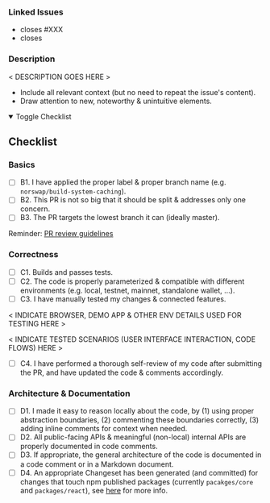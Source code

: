 ### Linked Issues

- closes #XXX
- closes <linear issue URL>

### Description

< DESCRIPTION GOES HERE >

- Include all relevant context (but no need to repeat the issue's content).
- Draw attention to new, noteworthy & unintuitive elements.

<details open>
<summary>Toggle Checklist</summary>

## Checklist

### Basics

- [ ] B1. I have applied the proper label & proper branch name (e.g. `norswap/build-system-caching`).
- [ ] B2. This PR is not so big that it should be split & addresses only one concern.
- [ ] B3. The PR targets the lowest branch it can (ideally master).

Reminder: [PR review guidelines][guidelines]

[guidelines]: https://www.notion.so/happychain/PR-Process-12404b72a585807bb8bce20783acf631

### Correctness

- [ ] C1. Builds and passes tests.
- [ ] C2. The code is properly parameterized & compatible with different environments (e.g. local,
      testnet, mainnet, standalone wallet, ...).
- [ ] C3. I have manually tested my changes & connected features.

< INDICATE BROWSER, DEMO APP & OTHER ENV DETAILS USED FOR TESTING HERE >

< INDICATE TESTED SCENARIOS (USER INTERFACE INTERACTION, CODE FLOWS) HERE >

- [ ] C4. I have performed a thorough self-review of my code after submitting the PR,
      and have updated the code & comments accordingly.

### Architecture & Documentation

- [ ] D1. I made it easy to reason locally about the code, by (1) using proper abstraction boundaries,
      (2) commenting these boundaries correctly, (3) adding inline comments for context when needed.
- [ ] D2. All public-facing APIs & meaningful (non-local) internal APIs are properly documented in code
      comments.
- [ ] D3. If appropriate, the general architecture of the code is documented in a code comment or
      in a Markdown document.
- [ ] D4. An appropriate Changeset has been generated (and committed) for changes that touch npm published packages (currently `pacakges/core` and `packages/react`), see [here](https://github.com/HappyChainDevs/happychain/tree/master/.changeset) for more info.

</details>
